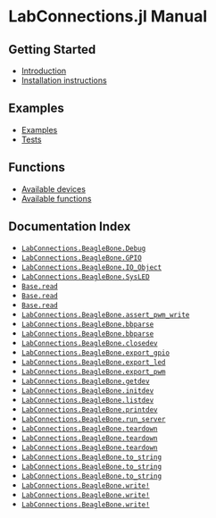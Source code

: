 
<a id='LabConnections.jl-Manual-1'></a>

# LabConnections.jl Manual




<a id='Getting-Started-1'></a>

## Getting Started

- [Introduction](man/introduction.md#Introduction-1)
- [Installation instructions](man/installation.md#Installation-instructions-1)


<a id='Examples-1'></a>

## Examples

- [Examples](examples/examples.md#Examples-1)
- [Tests](examples/testing.md#Tests-1)


<a id='Functions-1'></a>

## Functions

- [Available devices](lib/io_devices.md#Available-devices-1)
- [Available functions](lib/functions.md#Available-functions-1)


<a id='Documentation-Index-1'></a>

## Documentation Index

- [`LabConnections.BeagleBone.Debug`](lib/io_devices.md#LabConnections.BeagleBone.Debug)
- [`LabConnections.BeagleBone.GPIO`](lib/io_devices.md#LabConnections.BeagleBone.GPIO)
- [`LabConnections.BeagleBone.IO_Object`](lib/io_devices.md#LabConnections.BeagleBone.IO_Object)
- [`LabConnections.BeagleBone.SysLED`](lib/io_devices.md#LabConnections.BeagleBone.SysLED)
- [`Base.read`](lib/functions.md#Base.read)
- [`Base.read`](lib/functions.md#Base.read)
- [`Base.read`](lib/functions.md#Base.read)
- [`LabConnections.BeagleBone.assert_pwm_write`](lib/functions.md#LabConnections.BeagleBone.assert_pwm_write-Tuple{Int32,String})
- [`LabConnections.BeagleBone.bbparse`](lib/functions.md#LabConnections.BeagleBone.bbparse-Tuple{Tuple,Any})
- [`LabConnections.BeagleBone.bbparse`](lib/functions.md#LabConnections.BeagleBone.bbparse-Tuple{Any})
- [`LabConnections.BeagleBone.closedev`](lib/functions.md#LabConnections.BeagleBone.closedev-Tuple{String,Int32})
- [`LabConnections.BeagleBone.export_gpio`](lib/functions.md#LabConnections.BeagleBone.export_gpio-Tuple{Int32})
- [`LabConnections.BeagleBone.export_led`](lib/functions.md#LabConnections.BeagleBone.export_led)
- [`LabConnections.BeagleBone.export_pwm`](lib/functions.md#LabConnections.BeagleBone.export_pwm-Tuple{Int32})
- [`LabConnections.BeagleBone.getdev`](lib/functions.md#LabConnections.BeagleBone.getdev-Tuple{String,Int32})
- [`LabConnections.BeagleBone.initdev`](lib/functions.md#LabConnections.BeagleBone.initdev-Tuple{String,Int32})
- [`LabConnections.BeagleBone.listdev`](lib/functions.md#LabConnections.BeagleBone.listdev-Tuple{})
- [`LabConnections.BeagleBone.printdev`](lib/functions.md#LabConnections.BeagleBone.printdev-Tuple{String,Int32})
- [`LabConnections.BeagleBone.run_server`](lib/functions.md#LabConnections.BeagleBone.run_server)
- [`LabConnections.BeagleBone.teardown`](lib/functions.md#LabConnections.BeagleBone.teardown)
- [`LabConnections.BeagleBone.teardown`](lib/functions.md#LabConnections.BeagleBone.teardown)
- [`LabConnections.BeagleBone.teardown`](lib/functions.md#LabConnections.BeagleBone.teardown)
- [`LabConnections.BeagleBone.to_string`](lib/functions.md#LabConnections.BeagleBone.to_string)
- [`LabConnections.BeagleBone.to_string`](lib/functions.md#LabConnections.BeagleBone.to_string)
- [`LabConnections.BeagleBone.to_string`](lib/functions.md#LabConnections.BeagleBone.to_string)
- [`LabConnections.BeagleBone.write!`](lib/functions.md#LabConnections.BeagleBone.write!)
- [`LabConnections.BeagleBone.write!`](lib/functions.md#LabConnections.BeagleBone.write!)
- [`LabConnections.BeagleBone.write!`](lib/functions.md#LabConnections.BeagleBone.write!)

